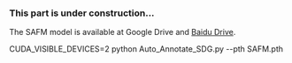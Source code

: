 ### This part is under construction...

The SAFM model is available at Google Drive and [Baidu Drive](https://pan.baidu.com/s/1PnLepP7bAd-8L5NcUGBx4A?pwd=SAFM).

CUDA_VISIBLE_DEVICES=2 python Auto_Annotate_SDG.py --pth SAFM.pth
